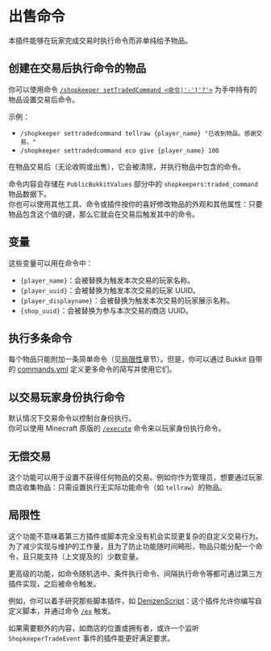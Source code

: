 # 出售命令

本插件能够在玩家完成交易时执行命令而非单纯给予物品。

## 创建在交易后执行命令的物品

你可以使用命令 [`/shopkeeper setTradedCommand <命令|'-'|'?'>`](commands.md) 为手中持有的物品设置交易后命令。

示例：

* `/shopkeeper settradedcommand tellraw {player_name} "已收到物品。感谢交易。"`
* `/shopkeeper settradedcommand eco give {player_name} 100`

在物品交易后（无论收购或出售），它会被清除，并执行物品中包含的命令。

命令内容会存储在 `PublicBukkitValues` 部分中的 `shopkeepers:traded_command` 物品数据下。    
你也可以使用其他工具、命令或插件按你的喜好修改物品的外观和其他属性：只要物品包含这个值的键，那么它就会在交易后触发其中的命令。

## 变量

这些变量可以用在命令中：

* `{player_name}`：会被替换为触发本次交易的玩家名称。
* `{player_uuid}`：会被替换为触发本次交易的玩家 UUID。
* `{player_displayname}`：会被替换为触发本次交易的玩家展示名称。
* `{shop_uuid}`：会被替换为参与本次交易的商店 UUID。

## 执行多条命令

每个物品只能附加一条简单命令（见[局限性](#局限性)章节）。但是，你可以通过 Bukkit 自带的 [commands.yml](https://bukkit.fandom.com/wiki/Commands.yml) 定义更多命令的简写并使用它们。

## 以交易玩家身份执行命令

默认情况下交易命令以控制台身份执行。    
你可以使用 Minecraft 原版的 [`/execute`](https://zh.minecraft.wiki/w/%E5%91%BD%E4%BB%A4/execute) 命令来以玩家身份执行命令。

## 无偿交易

这个功能可以用于设置不获得任何物品的交易。例如你作为管理员，想要通过玩家商店收集物品：只需设置执行无实际功能命令（如 `tellraw`）的物品。

## 局限性

这个功能不意味着第三方插件或脚本完全没有机会实现更复杂的自定义交易行为。为了减少实现与维护的工作量，且为了防止功能随时间畸形，物品只能分配一个命令，且只能支持（上文提及的）少数变量。

更高级的功能，如命令随机选中、条件执行命令、间隔执行命令等都可通过第三方插件实现，之后被命令触发。

例如，你可以着手研究那些脚本插件，如 [DenizenScript](https://denizenscript.com/)：这个插件允许你编写自定义脚本，并通过命令 [`/ex`](https://meta.denizenscript.com/Docs/Languages#/ex%20command) 触发。

如果需要额外的内容，如商店的位置或拥有者，或许一个监听 `ShopkeeperTradeEvent` 事件的插件能更好满足要求。
